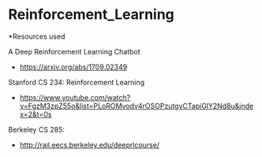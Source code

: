 # Reinforcement_Learning

*Resources used 


A Deep Reinforcement Learning Chatbot 

- https://arxiv.org/abs/1709.02349


Stanford CS 234: Reinforcement Learning

- https://www.youtube.com/watch?v=FgzM3zpZ55o&list=PLoROMvodv4rOSOPzutgyCTapiGlY2Nd8u&index=2&t=0s




Berkeley CS 285:

- http://rail.eecs.berkeley.edu/deeprlcourse/
